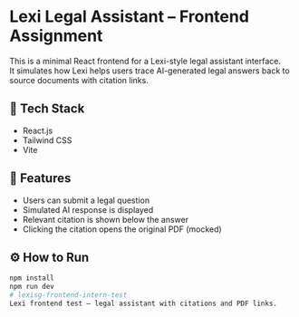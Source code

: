# Lexi Legal Assistant – Frontend Assignment

This is a minimal React frontend for a Lexi-style legal assistant interface.  
It simulates how Lexi helps users trace AI-generated legal answers back to source documents with citation links.

## 🔧 Tech Stack
- React.js
- Tailwind CSS
- Vite

## 🚀 Features
- Users can submit a legal question
- Simulated AI response is displayed
- Relevant citation is shown below the answer
- Clicking the citation opens the original PDF (mocked)

## ⚙️ How to Run

```bash
npm install
npm run dev
# lexisg-frontend-intern-test
Lexi frontend test – legal assistant with citations and PDF links.
